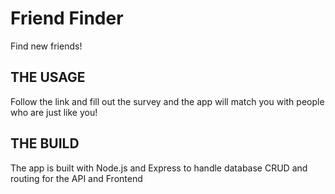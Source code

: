 # Friend Finder
Find new friends!

## THE USAGE
Follow the link and fill out the survey and the app will match you with people who are just like you!

## THE BUILD
The app is built with Node.js and Express to handle database CRUD and routing for the API and Frontend
